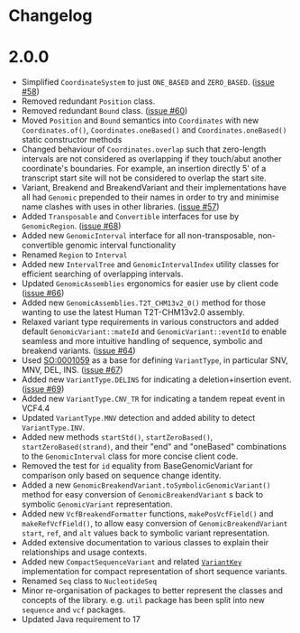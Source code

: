 Changelog
=

2.0.0
==

- Simplified `CoordinateSystem` to just `ONE_BASED`
  and `ZERO_BASED`. ([issue #58](https://github.com/exomiser/svart/issues/58))
- Removed redundant `Position` class.
- Removed redundant `Bound` class. ([issue #60](https://github.com/exomiser/svart/issues/60))
- Moved `Position` and `Bound` semantics into `Coordinates` with new `Coordinates.of()`, `Coordinates.oneBased()`
  and `Coordinates.oneBased()` static constructor methods
- Changed behaviour of `Coordinates.overlap` such that zero-length intervals are not considered as overlapping if they
  touch/abut another coordinate's boundaries. For example, an insertion directly 5' of a transcript start site will not
  be considered to overlap the start site.
- Variant, Breakend and BreakendVariant and their implementations have all had `Genomic` prepended to their names in
  order to try and minimise name clashes with uses in other
  libraries. ([issue #57](https://github.com/exomiser/svart/issues/57))
- Added `Transposable` and `Convertible` interfaces for use
  by `GenomicRegion`. ([issue #68](https://github.com/exomiser/svart/issues/68))
- Added new `GenomicInterval` interface for all non-transposable, non-convertible genomic interval functionality
- Renamed `Region` to `Interval`
- Added new `IntervalTree` and `GenomicIntervalIndex` utility classes for efficient searching of overlapping intervals.
- Updated `GenomicAssemblies` ergonomics for easier use by client
  code ([issue #66](https://github.com/exomiser/svart/issues/66))
- Added new `GenomicAssemblies.T2T_CHM13v2_0()` method for those wanting to use the latest Human T2T-CHM13v2.0 assembly.
- Relaxed variant type requirements in various constructors and added default `GenomicVariant::mateId`
  and `GenomicVariant::eventId` to enable seamless and more intuitive handling of sequence, symbolic and breakend
  variants. ([issue #64](https://github.com/exomiser/svart/issues/64))
- Used [SO:0001059](http://www.sequenceontology.org/browser/current_svn/term/SO:0001059) as a base for
  defining `VariantType`, in particular SNV, MNV, DEL, INS. ([issue #67](https://github.com/exomiser/svart/issues/67))
- Added new `VariantType.DELINS` for indicating a deletion+insertion
  event. ([issue #69](https://github.com/exomiser/svart/issues/69))
- Added new `VariantType.CNV_TR` for indicating a tandem repeat event in VCF4.4
- Updated `VariantType.MNV` detection and added ability to detect `VariantType.INV`.
- Added new methods `startStd()`, `startZeroBased()`, `startZeroBased(strand)`, and their "end" and "oneBased"
  combinations to the `GenomicInterval` class for more concise client code.
- Removed the test for `id` equality from BaseGenomicVariant for comparison only based on sequence change identity.
- Added a new `GenomicBreakendVariant.toSymbolicGenomicVariant()` method for easy conversion of `GenomicBreakendVariant`
  s back to symbolic `GenomicVariant` representation.
- Added new `VcfBreakendFormatter` functions, `makePosVcfField()` and `makeRefVcfField()`, to allow easy conversion
  of `GenomicBreakendVariant` `start`, `ref`, and `alt` values back to symbolic variant representation.
- Added extensive documentation to various classes to explain their relationships and usage contexts.
- Added new `CompactSequenceVariant` and related [`VariantKey`](https://www.biorxiv.org/content/10.1101/473744v3) 
  implementation for compact representation of short sequence variants.
- Renamed `Seq` class to `NucleotideSeq`
- Minor re-organisation of packages to better represent the classes and concepts of the library. e.g. `util` package has
  been split into new `sequence` and `vcf` packages.
- Updated Java requirement to 17